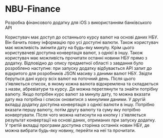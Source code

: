 # NBU-Finance
Розробка фінансового додатку для iOS з використанням банківського API

Користувач має доступ до останнього курсу валют на основі даних НБУ. Він бачить повну інформацію про усі доступні валюти. Також користувач має можливість змінити дату на будь-яку минулу. Крім цього користувачеві доступна конвертація валют, з однієї в іншу. Також користувач має можливість прочитати останні новини НБУ прямо з додатку.
Відповідно до опису предметної області з завдання було розроблено наступне: при запуску додатку відбувається API запит до відкритого для розробників JSON масиву з даними валют НБУ. Звідти беруться дані курсу всіх валют на поточний день. Після цього з'являється список, в якому кожна валюта відокремлена та складається з назви, абревiатури та курсу. Де можна переглянути та знайти потрібну валюту. Якщо потрібен курс валют за минулу дату, то можна вказати дату яка потрібна і список оновитися з минулими даними.
У другій вкладці додатку доступна конвертацiя з однієї валюти в іншу. Потрібно вказати першу валюту, потім другу валюту та суму яку потрiбно конвертувати. Після чого можна натиснути на кнопку і з'являється результат конвертації на основі даних, отриманих при запуску додатку.
У третій вкладці програми доступна сторінка останніх новин НБУ, де можна вибрати будь-яку новину, перейти на неї та прочитати.
